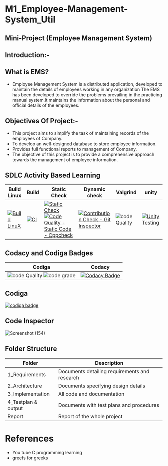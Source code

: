 # M1_Employee-Management-System_Util

## Mini-Project (Employee Management System)
 
## Introduction:-

## What is EMS?

* Employee Management System is a distributed application, developed to maintain the details of employees working in any organization The EMS has been developed to override the problems prevailing in the practicing manual system.It maintains the information about the personal and official details of the employees.

## Objectives Of Project:-

* This project aims to simplify the task of maintaining records of the employees of Company.
* To develop an well-designed database to store employee information.
* Provides full functional reports to management of Company.
* The objective of this project is to provide a comprehensive approach towards the management of employee information.

## SDLC Activity Based Learning

| Build Linux | Build | Static Check | Dynamic check | Valgrind | unity |
| ------- | ----- | ----- | ----- | ----- | ------ |        
| [![Build LinuX](https://github.com/RAVI9966/M1_Employee-Management-System_Util/actions/workflows/Linux.yml/badge.svg)](https://github.com/RAVI9966/M1_Employee-Management-System_Util/actions/workflows/Linux.yml) | [![CI](https://github.com/RAVI9966/M1_Employee-Management-System_Util/actions/workflows/c-cpp.yml/badge.svg)](https://github.com/RAVI9966/M1_Employee-Management-System_Util/actions/workflows/c-cpp.yml)  | [![Static Check](https://github.com/RAVI9966/M1_Employee-Management-System_Util/actions/workflows/Static.yml/badge.svg)](https://github.com/RAVI9966/M1_Employee-Management-System_Util/actions/workflows/Static.yml) [![Code Quality - Static Code - Cppcheck](https://github.com/RAVI9966/M1_Employee-Management-System_Util/actions/workflows/Code%20Quality%20%20%20Static%20Code%20-%20Cppcheck.yml/badge.svg)](https://github.com/RAVI9966/M1_Employee-Management-System_Util/actions/workflows/Code%20Quality%20%20%20Static%20Code%20-%20Cppcheck.yml)  |  [![Contribution Check - Git Inspector](https://github.com/RAVI9966/M1_Employee-Management-System_Util/actions/workflows/vs.yml/badge.svg)](https://github.com/RAVI9966/M1_Employee-Management-System_Util/actions/workflows/vs.yml)  | ![code Quality](https://api.codiga.io/project/30960/score/svg)  | [![Unity Testing](https://github.com/RAVI9966/M1_Employee-Management-System_Util/actions/workflows/Test.yml/badge.svg)](https://github.com/RAVI9966/M1_Employee-Management-System_Util/actions/workflows/Test.yml) |

## Codacy and Codiga Badges

| Codiga | Codacy |
| ----- | ----- | 
|  ![code Quality](https://api.codiga.io/project/30960/score/svg)  ![code grade](https://api.codiga.io/project/30960/status/svg) | [![Codacy Badge](https://app.codacy.com/project/badge/Grade/a9b698d1a3464123ba14d2be5e20b1ce)](https://www.codacy.com/gh/RAVI9966/M1_Employee-Management-System_Util/dashboard?utm_source=github.com&amp;utm_medium=referral&amp;utm_content=RAVI9966/M1_Employee-Management-System_Util&amp;utm_campaign=Badge_Grade) |

## Codiga
<a href="https://app.codiga.io/public/user/github/RAVI9966">
   <img src="https://api.codiga.io/public/badge/user/github/RAVI9966?style=light" alt="codiga badge" />
</a>
 


## Code Inspector

![Screenshot (154)](https://user-images.githubusercontent.com/63452014/153416726-3631e11d-0239-495a-b36d-fb48eab9d426.png)



## Folder Structure

| Folder | Description |
| ------ | ----------- |
| 1_Requirements | Documents detailing requirements and research |
| 2_Architecture |	Documents specifying design details |
| 3_Implementation	| All code and documentation |
| 4_Testplan & output |	Documents with test plans and procedures |
| Report |	Report of the whole project |

# References

* You tube C programming learning 
* greefs for greeks 




